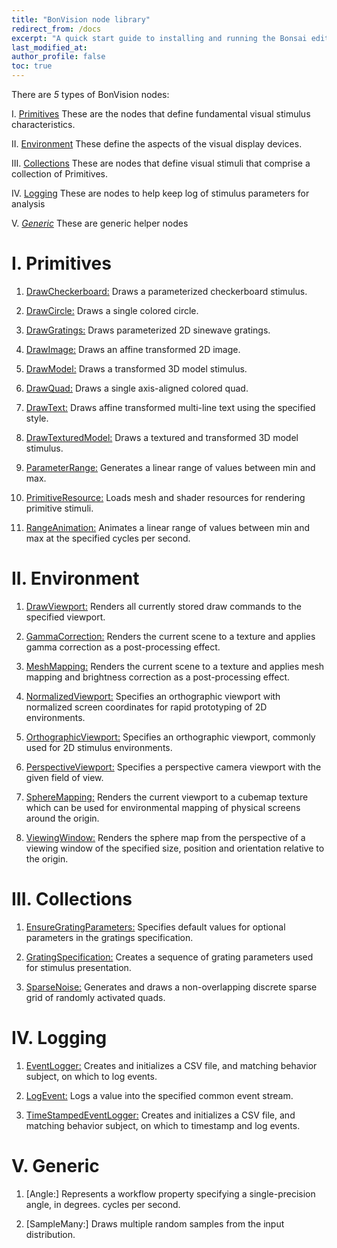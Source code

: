```yaml
---
title: "BonVision node library"
redirect_from: /docs
excerpt: "A quick start guide to installing and running the Bonsai editor."
last_modified_at: 
author_profile: false
toc: true
---
```


There are _5_ types of BonVision nodes:
 
I. [Primitives](/docs/docs#1-primitives)
These are the nodes that define fundamental visual stimulus characteristics.

II. [Environment](/docs/docs#2-environment)
These define the aspects of the visual display devices.

III. [Collections](/docs/docs#3-collections)
These are nodes that define visual stimuli that comprise a collection of Primitives.

IV. [Logging](/docs/docs#4-logging)
These are nodes to help keep log of stimulus parameters for analysis

V. [_Generic_](/docs/docs#5-generic)
These are generic helper nodes



# I. Primitives
1. [DrawCheckerboard:](/docs/DrawCheckerboard/) Draws a parameterized checkerboard stimulus.

2. [DrawCircle:](/docs/DrawCircle/) Draws a single colored circle.

3. [DrawGratings:](/docs/DrawGratings/) Draws parameterized 2D sinewave gratings.

4. [DrawImage:](/docs/DrawImage/) Draws an affine transformed 2D image.

5. [DrawModel:](/docs/DrawModel/) Draws a transformed 3D model stimulus.

6. [DrawQuad:](/docs/DrawQuad/) Draws a single axis-aligned colored quad.

7. [DrawText:](/docs/DrawText/) Draws affine transformed multi-line text using the specified style.

8. [DrawTexturedModel:](/docs/DrawTexturedModel/) Draws a textured and transformed 3D model stimulus.

9. [ParameterRange:](/docs/ParameterRange/) Generates a linear range of values between min and max.

10. [PrimitiveResource:](/docs/PrimitiveResource/) Loads mesh and shader resources for rendering primitive stimuli.

11. [RangeAnimation:](/docs/RangeAnimation/) Animates a linear range of values between min and max at the specified cycles per second.



# II. Environment 
1. [DrawViewport:](/docs/DrawViewport) Renders all currently stored draw commands to the specified viewport.

2. [GammaCorrection:](/docs/GammaCorrection) Renders the current scene to a texture and applies gamma correction as a post-processing effect.

3. [MeshMapping:](/docs/MeshMapping) Renders the current scene to a texture and applies mesh mapping and brightness correction as a post-processing effect.

4. [NormalizedViewport:](/docs/NormalizedViewport) Specifies an orthographic viewport with normalized screen coordinates for rapid prototyping of 2D environments.

5. [OrthographicViewport:](/docs/OrthographicViewport) 
Specifies an orthographic viewport, commonly used for 2D stimulus environments.

6. [PerspectiveViewport:](/docs/PerspectiveViewport) Specifies a perspective camera viewport with the given field of view.

7. [SphereMapping:](/docs/SphereMapping) Renders the current viewport to a cubemap texture which can be used for environmental mapping of physical screens around the origin.

8. [ViewingWindow:](/docs/ViewingWindow) Renders the sphere map from the perspective of a viewing window of the specified size, position and orientation relative to the origin.



# III. Collections
1. [EnsureGratingParameters:](/docs/EnsureGratingParameters) Specifies default values for optional parameters in the gratings specification.

2. [GratingSpecification:](/docs/GratingSpecification) Creates a sequence of grating parameters used for stimulus presentation.

3. [SparseNoise:](/docs/SparseNoise) Generates and draws a non-overlapping discrete sparse grid of randomly activated quads.



# IV. Logging
1. [EventLogger:](/docs/EventLogger) Creates and initializes a CSV file, and matching behavior subject, on which to log events.

2. [LogEvent:](/docs/LogEvent) Logs a value into the specified common event stream.

3. [TimeStampedEventLogger:](/docs/TimeStampedEventLogger) Creates and initializes a CSV file, and matching behavior subject, on which to timestamp and log events.



# V. Generic
1. [Angle:] Represents a workflow property specifying a single-precision angle, in degrees.
cycles per second.

2. [SampleMany:] Draws multiple random samples from the input distribution.

